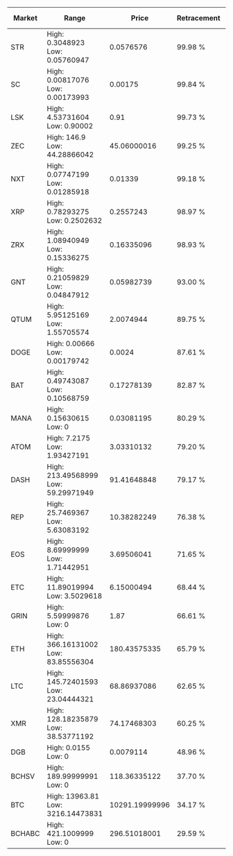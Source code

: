 | Market | Range | Price| Retracement | Doubles to 50% |
| --- | --- | --- | --- | --- |
| STR | High: 0.3048923<br />Low: 0.05760947 | 0.0576576 | 99.98 % | 3.14 |
| SC | High: 0.00817076<br />Low: 0.00173993 | 0.00175 | 99.84 % | 2.83 |
| LSK | High: 4.53731604<br />Low: 0.90002 | 0.91 | 99.73 % | 2.99 |
| ZEC | High: 146.9<br />Low: 44.28866042 | 45.06000016 | 99.25 % | 2.12 |
| NXT | High: 0.07747199<br />Low: 0.01285918 | 0.01339 | 99.18 % | 3.37 |
| XRP | High: 0.78293275<br />Low: 0.2502632 | 0.2557243 | 98.97 % | 2.02 |
| ZRX | High: 1.08940949<br />Low: 0.15336275 | 0.16335096 | 98.93 % | 3.80 |
| GNT | High: 0.21059829<br />Low: 0.04847912 | 0.05982739 | 93.00 % | 2.17 |
| QTUM | High: 5.95125169<br />Low: 1.55705574 | 2.0074944 | 89.75 % | 1.87 |
| DOGE | High: 0.00666<br />Low: 0.00179742 | 0.0024 | 87.61 % | 1.76 |
| BAT | High: 0.49743087<br />Low: 0.10568759 | 0.17278139 | 82.87 % | 1.75 |
| MANA | High: 0.15630615<br />Low: 0 | 0.03081195 | 80.29 % | 2.54 |
| ATOM | High: 7.2175<br />Low: 1.93427191 | 3.03310132 | 79.20 % | 1.51 |
| DASH | High: 213.49568999<br />Low: 59.29971949 | 91.41648848 | 79.17 % | 1.49 |
| REP | High: 25.7469367<br />Low: 5.63083192 | 10.38282249 | 76.38 % | 1.51 |
| EOS | High: 8.69999999<br />Low: 1.71442951 | 3.69506041 | 71.65 % | 1.41 |
| ETC | High: 11.89019994<br />Low: 3.5029618 | 6.15000494 | 68.44 % | 1.25 |
| GRIN | High: 5.59999876<br />Low: 0 | 1.87 | 66.61 % | 1.50 |
| ETH | High: 366.16131002<br />Low: 83.85556304 | 180.43575335 | 65.79 % | 1.25 |
| LTC | High: 145.72401593<br />Low: 23.04444321 | 68.86937086 | 62.65 % | 1.23 |
| XMR | High: 128.18235879<br />Low: 38.53771192 | 74.17468303 | 60.25 % | 1.12 |
| DGB | High: 0.0155<br />Low: 0 | 0.0079114 | 48.96 % | 0.00 |
| BCHSV | High: 189.99999991<br />Low: 0 | 118.36335122 | 37.70 % | 0.00 |
| BTC | High: 13963.81<br />Low: 3216.14473831 | 10291.19999996 | 34.17 % | 0.00 |
| BCHABC | High: 421.1009999<br />Low: 0 | 296.51018001 | 29.59 % | 0.00 |
